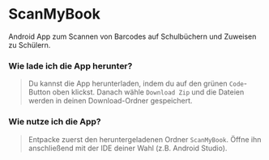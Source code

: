 # ScanMyBook
Android App zum Scannen von Barcodes auf Schulbüchern und Zuweisen zu Schülern.

### Wie lade ich die App herunter?
> Du kannst die App herunterladen, indem du auf den grünen `Code`-Button oben klickst. Danach wähle `Download Zip` und die Dateien werden in deinen Download-Ordner gespeichert.

### Wie nutze ich die App?
> Entpacke zuerst den heruntergeladenen Ordner `ScanMyBook`. Öffne ihn anschließend mit der IDE deiner Wahl (z.B. Android Studio).
